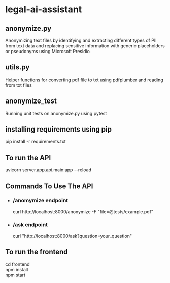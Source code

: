 # legal-ai-assistant
## anonymize.py
Anonymizing text files by identifying and extracting different types of PII from text data and replacing sensitive information with generic placeholders or pseudonyms using Microsoft Presidio
## utils.py
Helper functions for converting pdf file to txt using pdfplumber and reading from txt files  
## anonymize_test
Running unit tests on anonymize.py using pytest
## installing requirements using pip
pip install -r requirements.txt
## To run the API
uvicorn server.app.api.main:app --reload  
## Commands To Use The API  
- ### /anomymize endpoint  
  curl http://localhost:8000/anonymize -F "file=@tests/example.pdf"        
- ### /ask endpoint  
  curl "http://localhost:8000/ask?question=your_question"    

##  To run the frontend  
cd frontend  
npm install  
npm start
